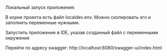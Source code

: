 Локальный запуск приложения:

В корне проекта есть файл localdev.env.
Можно скопировать его и заполнить переменные нужными.

Запустить приложение в IDE, указав созданный файл с переменными окружения

Перейти по адресу swagger: http://localhost:8080/swagger-ui/index.html

